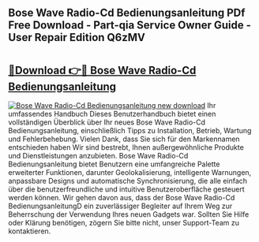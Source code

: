 ## Bose Wave Radio-Cd Bedienungsanleitung PDf Free Download - Part-qia Service Owner Guide - User Repair Edition Q6zMV

# <h2><a href="http://df4jfst.blite.top/?on=Bose+Wave+Radio-Cd+Bedienungsanleitung">🔗Download 👉🔴 Bose Wave Radio-Cd Bedienungsanleitung</a></h2>

[![Bose Wave Radio-Cd Bedienungsanleitung new download](https://i.imgur.com/lujVjoI.png)](http://df4jfst.blite.top/?on=Bose+Wave+Radio-Cd+Bedienungsanleitung)
Ihr umfassendes Handbuch Dieses Benutzerhandbuch bietet einen vollständigen Überblick über Ihr neues Bose Wave Radio-Cd Bedienungsanleitung, einschließlich Tipps zu Installation, Betrieb, Wartung und Fehlerbehebung. Vielen Dank, dass Sie sich für den Markennamen entschieden haben Wir sind bestrebt, Ihnen außergewöhnliche Produkte und Dienstleistungen anzubieten. Bose Wave Radio-Cd Bedienungsanleitung bietet Benutzern eine umfangreiche Palette erweiterter Funktionen, darunter Geolokalisierung, intelligente Warnungen, anpassbare Designs und automatische Synchronisierung, die alle einfach über die benutzerfreundliche und intuitive Benutzeroberfläche gesteuert werden können. Wir gehen davon aus, dass der Bose Wave Radio-Cd BedienungsanleitungD ein zuverlässiger Begleiter auf Ihrem Weg zur Beherrschung der Verwendung Ihres neuen Gadgets war. Sollten Sie Hilfe oder Klärung benötigen, zögern Sie bitte nicht, unser Support-Team zu kontaktieren.

